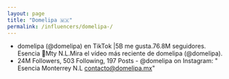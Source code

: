 ```yaml
---
layout: page
title: "Domelipa 🇲🇽"
permalink: /influencers/domelipa-/
---
```


- domelipa (@domelipa) en TikTok |5B me gusta.76.8M seguidores. Esencia 📍Mty N.L.Mira el vídeo más reciente de domelipa (@domelipa).
- 24M Followers, 503 Following, 197 Posts - @domelipa on Instagram: " Esencia Monterrey N.L contacto@domelipa.mx"
